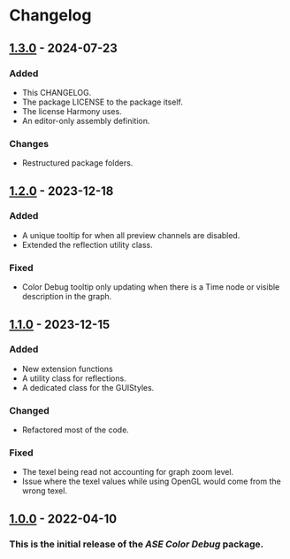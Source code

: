 # Changelog

## [1.3.0] - 2024-07-23

### Added

- This CHANGELOG.
- The package LICENSE to the package itself.
- The license Harmony uses.
- An editor-only assembly definition.

### Changes

- Restructured package folders.

## [1.2.0] - 2023-12-18

### Added

- A unique tooltip for when all preview channels are disabled.
- Extended the reflection utility class.

### Fixed

- Color Debug tooltip only updating when there is a Time node or visible description in the graph. 

## [1.1.0] - 2023-12-15

### Added

- New extension functions
- A utility class for reflections.
- A dedicated class for the GUIStyles.

### Changed

- Refactored most of the code.

### Fixed

- The texel being read not accounting for graph zoom level.
- Issue where the texel values while using OpenGL would come from the wrong texel.

## [1.0.0] - 2022-04-10

### This is the initial release of the *ASE Color Debug* package.

[1.3.0]: https://github.com/Nestorboy/ASE-Color-Debug/compare/v1.2.0...v1.3.0
[1.2.0]: https://github.com/Nestorboy/ASE-Color-Debug/compare/v1.1.0...v1.2.0
[1.1.0]: https://github.com/Nestorboy/ASE-Color-Debug/compare/v1.0.0...v1.1.0
[1.0.0]: https://github.com/Nestorboy/ASE-Color-Debug/releases/tag/v1.0.0